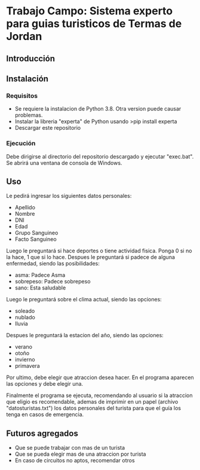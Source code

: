 # Trabajo Campo: Sistema experto para guias turisticos de Termas de Jordan
## Introducción

## Instalación
### Requisitos
* Se requiere la instalacion de Python 3.8. Otra version puede causar problemas.
* Instalar la libreria "experta" de Python usando >pip install experta
* Descargar este repositorio

### Ejecución
Debe dirigirse al directorio del repositorio descargado y ejecutar "exec.bat". Se abrirá una ventana de consola de Windows.

## Uso
Le pedirá ingresar los siguientes datos personales:
* Apellido
* Nombre
* DNI
* Edad
* Grupo Sanguineo
* Facto Sanguineo

Luego le preguntará si hace deportes o tiene actividad fisica. Ponga 0 si no la hace, 1 que si lo hace.
Despues le preguntará si padece de alguna enfermedad, siendo las posibilidades:
* asma: Padece Asma
* sobrepeso: Padece sobrepeso
* sano: Esta saludable

Luego le preguntará sobre el clima actual, siendo las opciones:
* soleado
* nublado
* lluvia

Despues le preguntará la estacion del año, siendo las opciones:
* verano
* otoño
* invierno
* primavera

Por ultimo, debe elegir que atraccion desea hacer. En el programa aparecen las opciones y debe elegir una.

Finalmente el programa se ejecuta, recomendando al usuario si la atraccion que eligio es recomendable, ademas de imprimir en un papel (archivo "datosturistas.txt") los datos personales del turista para que el guía los tenga en casos de emergencia.

## Futuros agregados
* Que se puede trabajar con mas de un turista
* Que se pueda elegir mas de una atraccion por turista
* En caso de circuitos no aptos, recomendar otros
